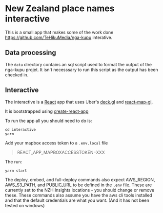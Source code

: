 # New Zealand place names interactive

This is a small app that makes some of the work done https://github.com/TeHikuMedia/nga-kupu interative.

## Data processing

The `data` directory contains an sql script used to format the output of the nga-kupu projet.
It isn't necesssary to run this script as the output has been checked in.

## Interactive

The interactive is a [React](https://reactjs.org/)
app that uses Uber's [deck.gl](https://uber.github.io/deck.gl/#/) and 
[react-map-gl](https://uber.github.io/react-map-gl/#/).

It is bootstrapped using [create-react-app](https://github.com/facebook/create-react-app)

To run the app all you should need to do is:

    cd interactive
    yarn

Add your mapbox access token to a `.env.local` file

> REACT_APP_MAPBOXACCESSTOKEN=XXX

The run:

    yarn start


The deploy, embed, and full-deploy commands also expect AWS_REGION, AWS_S3_PATH, and PUBLIC_URL to
be defined in the `.env` file. These are currently set to the NZH Insights locations - you should
change or remove these. These commands also assume you have the aws cli tools installed and that the default
credentials are what you want. (And it has not been tested on windows)
